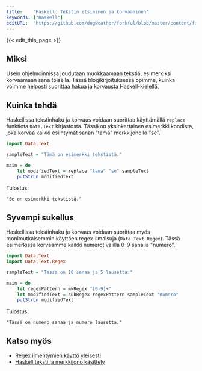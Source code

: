 ```yaml
---
title:    "Haskell: Tekstin etsiminen ja korvaaminen"
keywords: ["Haskell"]
editURL:  "https://github.com/dogweather/forkful/blob/master/content/fi/haskell/searching-and-replacing-text.md"
---
```


{{< edit_this_page >}}

## Miksi

Usein ohjelmoinnissa joudutaan muokkaamaan tekstiä, esimerkiksi korvaamaan sana toisella. Tässä blogikirjoituksessa opimme, kuinka voimme helposti suorittaa hakua ja korvausta Haskell-kielellä.

## Kuinka tehdä

Haskellissa tekstinhaku ja korvaus voidaan suorittaa käyttämällä `replace` funktiota `Data.Text` kirjastosta. Tässä on yksinkertainen esimerkki koodista, joka korvaa kaikki esiintymät sanan "tämä" merkkijonolla "se".

```Haskell
import Data.Text

sampleText = "Tämä on esimerkki tekstistä."

main = do
    let modifiedText = replace "tämä" "se" sampleText
    putStrLn modifiedText
```

Tulostus:

```
"Se on esimerkki tekstistä."
```

## Syvempi sukellus

Haskellissa tekstinhaku ja korvaus voidaan suorittaa myös monimutkaisemmin käyttäen regex-ilmaisuja (`Data.Text.Regex`). Tässä esimerkissä korvaamme kaikki numerot välillä 0-9 sanalla "numero".

```Haskell
import Data.Text
import Data.Text.Regex

sampleText = "Tässä on 10 sanaa ja 5 lausetta."

main = do
    let regexPattern = mkRegex "[0-9]+"
    let modifiedText = subRegex regexPattern sampleText "numero"
    putStrLn modifiedText
```

Tulostus:

```
"Tässä on numero sanaa ja numero lausetta."
```

## Katso myös

- [Regex ilmentymien käyttö yleisesti](https://www.regular-expressions.info/)
- [Haskell teksti ja merkkijono käsittely](https://wiki.haskell.org/Strings_and_text)